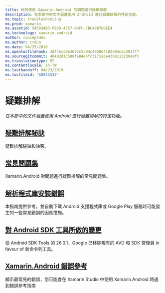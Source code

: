 ```yaml
---
title: 針對使用 Xamarin.Android 的問題進行疑難排解
description: 在本節中的文件涵蓋使用 Android 進行疑難排解的特定功能。
ms.topic: troubleshooting
ms.prod: xamarin
ms.assetid: 54583AB3-FE6D-4357-B4FC-CBC48B7EDEE4
ms.technology: xamarin-android
author: conceptdev
ms.author: crdun
ms.date: 04/25/2018
ms.openlocfilehash: 3df45cc0e3092c5c94c492864182d04cac392ff7
ms.sourcegitcommit: 4b402d1c508fa84e4fc3171a6e43b811323948fc
ms.translationtype: MT
ms.contentlocale: zh-TW
ms.lasthandoff: 04/23/2019
ms.locfileid: "60945532"
---
```

# <a name="troubleshooting"></a>疑難排解

_在本節中的文件涵蓋使用 Android 進行疑難排解的特定功能。_

## <a name="troubleshooting-tipsandroidtroubleshootingtroubleshootingmd"></a>[疑難排解祕訣](~/android/troubleshooting/troubleshooting.md)

疑難排解祕訣和訣竅。


## <a name="frequently-asked-questionsquestionsindexmd"></a>[常見問題集](questions/index.md)

Xamarin.Android 對問題進行疑難排解的常見問題集。


## <a name="resolving-library-installation-errorsandroidtroubleshootingresolving-library-installation-errorsmd"></a>[解析程式庫安裝錯誤](~/android/troubleshooting/resolving-library-installation-errors.md)

本指南提供參考，並自動下載 Android 支援程式庫或 Google Play 服務時可能發生的一些常見錯誤的因應措施。


## <a name="changes-to-the-android-sdk-toolingandroidtroubleshootingsdk-cli-tooling-changesmd"></a>[對 Android SDK 工具所做的變更](~/android/troubleshooting/sdk-cli-tooling-changes.md)

從 Android SDK Tools 的 26.0.1，Google 已移除現有的 AVD 和 SDK 管理員 in favour of 新命令列工具。


## <a name="xamarinandroid-errors-referenceandroidtroubleshootingerrorsmd"></a>[Xamarin.Android 錯誤參考](~/android/troubleshooting/errors.md)

顯示最常見的錯誤，您可能會在 Xamarin Studio 中使用 Xamarin.Android 時遇到錯誤參考指南
